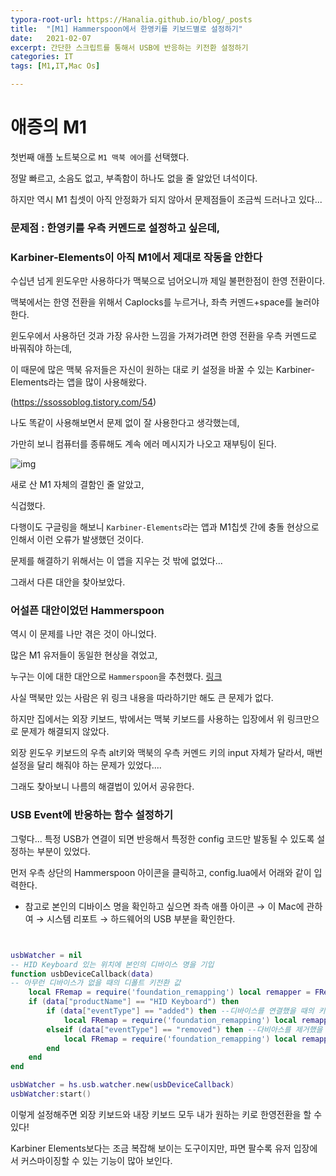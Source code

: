 ```yaml
---
typora-root-url: https://Hanalia.github.io/blog/_posts
title:  "[M1] Hammerspoon에서 한영키를 키보드별로 설정하기"
date:   2021-02-07
excerpt: 간단한 스크립트를 통해서 USB에 반응하는 키전환 설정하기
categories: IT
tags: [M1,IT,Mac Os]

---
```






# 애증의 M1 



첫번째 애플 노트북으로 `M1 맥북 에어`를 선택했다.



정말 빠르고, 소음도 없고, 부족함이 하나도 없을 줄 알았던 녀석이다.



하지만 역시 M1 칩셋이 아직 안정화가 되지 않아서 문제점들이 조금씩 드러나고 있다...



### 문제점 : 한영키를 우측 커멘드로 설정하고 싶은데, 

### Karbiner-Elements이 아직 M1에서 제대로 작동을 안한다



수십년 넘게 윈도우만 사용하다가 맥북으로 넘어오니까 제일 불편한점이 한영 전환이다.

맥북에서는 한영 전환을 위해서 Caplocks를 누르거나,  좌측 커멘드+space를 눌러야 한다.

윈도우에서 사용하던 것과 가장 유사한 느낌을 가져가려면 한영 전환을 우측 커멘드로 바꿔줘야 하는데,

이 때문에 많은 맥북 유저들은 자신이 원하는 대로 키 설정을 바꿀 수 있는 Karbiner-Elements라는 앱을 많이 사용해왔다.

(https://ssossoblog.tistory.com/54)

나도 똑같이 사용해보면서 문제 없이 잘 사용한다고 생각했는데,



가만히 보니 컴퓨터를 종류해도 계속 에러 메시지가 나오고 재부팅이 된다.



![img](https://149493502.v2.pressablecdn.com/wp-content/uploads/2020/12/your-computer-was-restarted-because-of-a-problem-big-sur.jpg)



새로 산 M1 자체의 결함인 줄 알았고,

식겁했다.



다행이도 구글링을 해보니 `Karbiner-Elements`라는 앱과 M1칩셋 간에 충돌 현상으로 인해서 이런 오류가 발생했던 것이다.

문제를 해결하기 위해서는 이 앱을 지우는 것 밖에 없었다...



그래서 다른 대안을 찾아보았다.





### 어설픈 대안이었던 Hammerspoon



역시 이 문제를 나만 겪은 것이 아니었다.



많은 M1 유저들이 동일한 현상을 겪었고,

누구는 이에 대한 대안으로 `Hammerspoon`을 추천했다. [링크](https://deftkang.tistory.com/192)



사실 맥북만 있는 사람은 위 링크 내용을 따라하기만 해도 큰 문제가 없다.



하지만 집에서는 외장 키보드, 밖에서는 맥북 키보드를 사용하는 입장에서 위 링크만으로 문제가 해결되지 않았다.



외장 윈도우 키보드의 우측 alt키와 맥북의 우측 커멘드 키의 input 자체가 달라서, 매번 설정을 달리 해줘야 하는 문제가 있었다....



그래도 찾아보니 나름의 해결법이 있어서 공유한다.



### USB Event에 반응하는 함수 설정하기



그렇다... 특정 USB가 연결이 되면 반응해서 특정한 config 코드만 발동될 수 있도록 설정하는 부분이 있었다.

먼저 우측 상단의 Hammerspoon 아이콘을 클릭하고, config.lua에서 어래와 같이 입력한다.



* 참고로 본인의 디바이스 명을 확인하고 싶으면 좌측 애플 아이콘 → 이 Mac에 관하여 → 시스템 리포트 → 하드웨어의 USB 부분을 확인한다. 



````lua


usbWatcher = nil
-- HID Keyboard 있는 위치에 본인의 디바이스 명을 기입
function usbDeviceCallback(data)
-- 아무런 디바이스가 없을 때의 디폴트 키전환 값
    local FRemap = require('foundation_remapping') local remapper = FRemap.new() remapper:remap('rcmd', 'f18') remapper:register()
    if (data["productName"] == "HID Keyboard") then
        if (data["eventType"] == "added") then --디바이스를 연결했을 때의 키전환 (lcmd -> f18)
            local FRemap = require('foundation_remapping') local remapper = FRemap.new() remapper:remap('lcmd', 'f18') remapper:register()
        elseif (data["eventType"] == "removed") then --다비아스를 제거했을 때의 키전환 (rcmd -> f18)
            local FRemap = require('foundation_remapping') local remapper = FRemap.new() remapper:remap('rcmd', 'f18') remapper:register()
        end
    end
end

usbWatcher = hs.usb.watcher.new(usbDeviceCallback)
usbWatcher:start()
````



이렇게 설정해주면 외장 키보드와 내장 키보드 모두 내가 원하는 키로 한영전환을 할 수 있다!



Karbiner Elements보다는 조금 복잡해 보이는 도구이지만, 파면 팔수록 유저 입장에서 커스마이징할 수 있는 기능이 많아 보인다.



